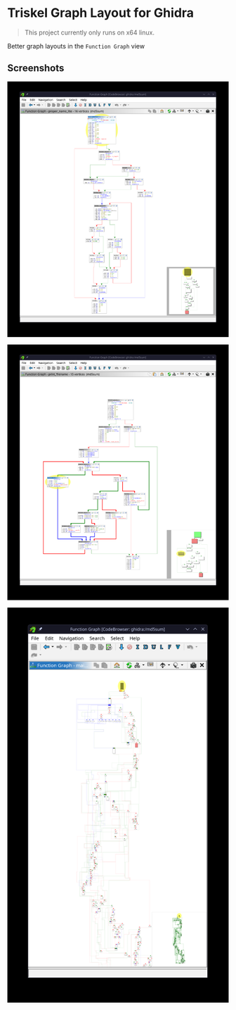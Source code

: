 # Triskel Graph Layout for Ghidra

> This project currently only runs on x64 linux.

Better graph layouts in the `Function Graph` view

## Screenshots

![](./.github/screenshot1.png)

![](./.github/screenshot2.png)

![](./.github/screenshot3.png)

